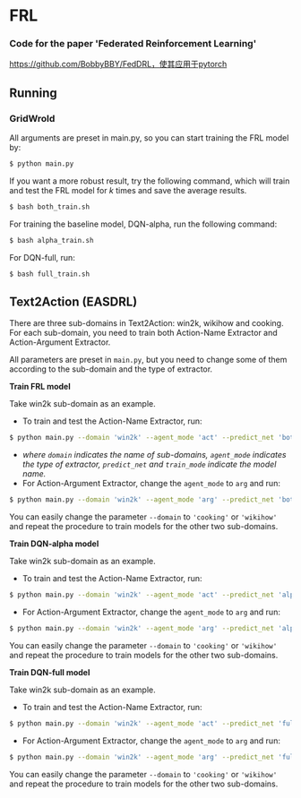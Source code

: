 # FRL

### Code for the paper 'Federated Reinforcement Learning'
https://github.com/BobbyBBY/FedDRL，使其应用于pytorch

## Running

### GridWrold

All arguments are preset in main.py, so you can start training the FRL model by:

```bash
$ python main.py
```

If you want a more robust result, try the following command, which will train and test the FRL model for $k$ times and save the average results.

```bash
$ bash both_train.sh
```



For training the baseline model, DQN-alpha, run the following command:

```bash
$ bash alpha_train.sh
```

For DQN-full, run:

```bash
$ bash full_train.sh
```



## Text2Action (EASDRL)

 There are three sub-domains in Text2Action: win2k, wikihow and cooking. For each sub-domain, you need to train both Action-Name Extractor and Action-Argument Extractor.

All parameters are preset in `main.py`, but you need to change some of them according to the sub-domain and the type of extractor.

**Train FRL model**

Take win2k sub-domain as an example. 

- To train and test the Action-Name Extractor, run:

```bash
$ python main.py --domain 'win2k' --agent_mode 'act' --predict_net 'both' --train_mode 'frl_separate' --result_dir 'test_frl_act'
```

- *where `domain` indicates the name of sub-domains, `agent_mode` indicates the type of extractor, `predict_net` and `train_mode` indicate the model name.*
- For Action-Argument Extractor, change the `agent_mode` to `arg` and run:

```bash
$ python main.py --domain 'win2k' --agent_mode 'arg' --predict_net 'both' --train_mode 'frl_separate' --result_dir 'test_frl_arg'
```

You can easily change the parameter `--domain` to `'cooking'` or `'wikihow'` and repeat the procedure to train models for the other two sub-domains.



**Train DQN-alpha model**

Take win2k sub-domain as an example. 

- To train and test the Action-Name Extractor, run:

```bash
$ python main.py --domain 'win2k' --agent_mode 'act' --predict_net 'alpha' --train_mode 'single_alpha' --result_dir 'test_dqn_alpha_act'
```

- For Action-Argument Extractor, change the `agent_mode` to `arg` and run:

```bash
$ python main.py --domain 'win2k' --agent_mode 'arg' --predict_net 'alpha' --train_mode 'single_alpha' --result_dir 'test_dqn_alpha_arg'
```

You can easily change the parameter `--domain` to `'cooking'` or `'wikihow'` and repeat the procedure to train models for the other two sub-domains.



**Train DQN-full model**

Take win2k sub-domain as an example. 

- To train and test the Action-Name Extractor, run:

```bash
$ python main.py --domain 'win2k' --agent_mode 'act' --predict_net 'full' --train_mode 'full' --result_dir 'test_dqn_full_act'
```

- For Action-Argument Extractor, change the `agent_mode` to `arg` and run:

```bash
$ python main.py --domain 'win2k' --agent_mode 'arg' --predict_net 'full' --train_mode 'full' --result_dir 'test_dqn_full_arg'
```

You can easily change the parameter `--domain` to `'cooking'` or `'wikihow'` and repeat the procedure to train models for the other two sub-domains.
